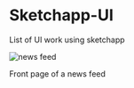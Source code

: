 # Sketchapp-UI
List of UI work using sketchapp



![news feed](https://user-images.githubusercontent.com/14809215/31132830-ced97264-a82b-11e7-97f6-c2db818db896.png)

Front page of a news feed

